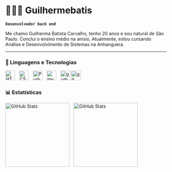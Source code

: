 # 👩🏻‍💻 Guilhermebatis

**`Desenvolvedor back end`**

Me chamo Guilherma Batista Carvalho, tenho 20 anos e sou natural de São Paulo. Concluí o ensino médio na anisio, Atualmente, estou cursando Análise e Desenvolvimento de Sistemas na Anhanguera.

----

### 🤖 Linguagens e Tecnologias

<img 
    align="left" 
    alt="HTML"
    title="HTML" 
    width="30px" 
    style="padding-right: 10px;" 
    src="https://cdn.jsdelivr.net/gh/devicons/devicon@latest/icons/html5/html5-original.svg" 
/>
<img 
    align="left" 
    alt="CSS" 
    title="CSS"
    width="30px" 
    style="padding-right: 10px;" 
    src="https://cdn.jsdelivr.net/gh/devicons/devicon@latest/icons/css3/css3-original.svg" 
/>

<img 
   align="left" 
    alt="Python" 
    title="Python"
    width="30px" 
    style="padding-right: 10px;"  
    src="https://cdn.jsdelivr.net/gh/devicons/devicon@latest/icons/python/python-original.svg" 
/>

<img align="left" 
    alt="mysql" 
    title="mysql"
    width="30px" 
    style="padding-right: 10px;" 
    src="https://cdn.jsdelivr.net/gh/devicons/devicon@latest/icons/mysql/mysql-original-wordmark.svg" />
          

<img align="left" 
    alt="guthub" 
    title="guthub"
    width="30px" 
    src="https://cdn.jsdelivr.net/gh/devicons/devicon@latest/icons/github/github-original.svg" />

    
<img align="left" 
    alt="git" 
    title="git"
    width="30px" 
    src="https://cdn.jsdelivr.net/gh/devicons/devicon@latest/icons/git/git-original.svg" />
                

<br/>
<br/>

### 📊 Estatísticas

<p>
  <img 
    align="left" 
    alt="GitHub Stats" 
    height="200" 
    style="padding-right: 10px;" 
    src="https://github-readme-stats.vercel.app/api?username=guilhermebatis&show_icons=true&theme=tokyonight&include_all_commits=true&locale=pt-br" 
  />

<img 
      align="left" 
      alt="GitHub Stats" 
      height="200" 
      src="https://github-readme-stats.vercel.app/api/top-langs/?username=guilhermebatis&theme=tokyonight&layout=compact&custom_title=Tecnologias&langs_count=9" 
  />




</p>

